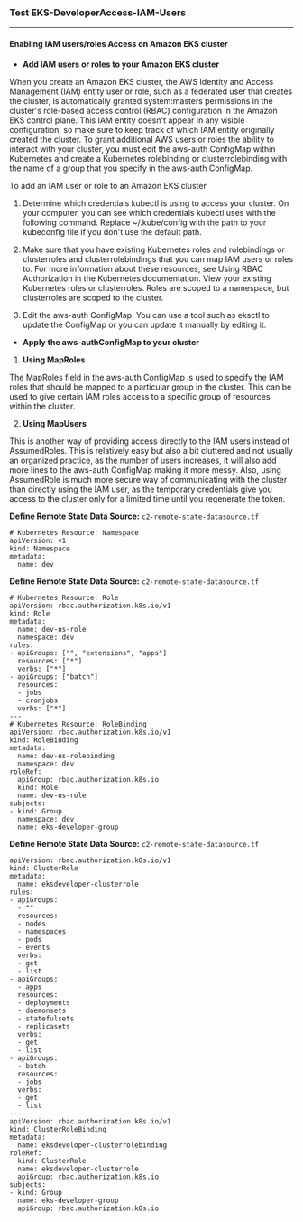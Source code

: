 

###  Test EKS-DeveloperAccess-IAM-Users
---
#### Enabling IAM users/roles Access on Amazon EKS cluster


* **Add IAM users or roles to your Amazon EKS cluster**

When you create an Amazon EKS cluster, the AWS Identity and Access Management (IAM) entity user or role, such as a federated user that creates the cluster, is automatically granted system:masters permissions in the cluster's role-based access control (RBAC) configuration in the Amazon EKS control plane. This IAM entity doesn't appear in any visible configuration, so make sure to keep track of which IAM entity originally created the cluster. To grant additional AWS users or roles the ability to interact with your cluster, you must edit the aws-auth ConfigMap within Kubernetes and create a Kubernetes rolebinding or clusterrolebinding with the name of a group that you specify in the aws-auth ConfigMap.


To add an IAM user or role to an Amazon EKS cluster

1. Determine which credentials kubectl is using to access your cluster. On your computer, you can see which credentials kubectl uses with the following command. Replace ~/.kube/config with the path to your kubeconfig file if you don't use the default path.


2. Make sure that you have existing Kubernetes roles and rolebindings or clusterroles and clusterrolebindings that you can map IAM users or roles to. For more information about these resources, see Using RBAC Authorization in the Kubernetes documentation.
View your existing Kubernetes roles or clusterroles. Roles are scoped to a namespace, but clusterroles are scoped to the cluster.


3. Edit the aws-auth ConfigMap. You can use a tool such as eksctl to update the ConfigMap or you can update it manually by editing it.

* **Apply the aws-authConfigMap to your cluster**

1. **Using MapRoles**

The MapRoles field in the aws-auth ConfigMap is used to specify the IAM roles that should be mapped to a particular group in the cluster. This can be used to give certain IAM roles access to a specific group of resources within the cluster.

2. **Using MapUsers**

This is another way of providing access directly to the IAM users instead of AssumedRoles. This is relatively easy but also a bit cluttered and not usually an organized practice, as the number of users increases, it will also add more lines to the aws-auth ConfigMap making it more messy. Also, using AssumedRole is much more secure way of communicating with the cluster than directly using the IAM user, as the temporary credentials give you access to the cluster only for a limited time until you regenerate the token.


**Define Remote State Data Source:** `c2-remote-state-datasource.tf`
```
# Kubernetes Resource: Namespace
apiVersion: v1
kind: Namespace
metadata:
  name: dev

```



**Define Remote State Data Source:** `c2-remote-state-datasource.tf`
```
# Kubernetes Resource: Role
apiVersion: rbac.authorization.k8s.io/v1
kind: Role
metadata:
  name: dev-ns-role
  namespace: dev
rules:
- apiGroups: ["", "extensions", "apps"]
  resources: ["*"]
  verbs: ["*"]
- apiGroups: ["batch"]
  resources:
  - jobs
  - cronjobs
  verbs: ["*"]
---
# Kubernetes Resource: RoleBinding
apiVersion: rbac.authorization.k8s.io/v1
kind: RoleBinding
metadata:
  name: dev-ns-rolebinding
  namespace: dev
roleRef:
  apiGroup: rbac.authorization.k8s.io
  kind: Role
  name: dev-ns-role
subjects:
- kind: Group
  namespace: dev
  name: eks-developer-group

```




**Define Remote State Data Source:** `c2-remote-state-datasource.tf`
```
apiVersion: rbac.authorization.k8s.io/v1
kind: ClusterRole
metadata:
  name: eksdeveloper-clusterrole
rules:
- apiGroups:
  - ""
  resources:
  - nodes
  - namespaces
  - pods
  - events
  verbs:
  - get
  - list
- apiGroups:
  - apps
  resources:
  - deployments
  - daemonsets
  - statefulsets
  - replicasets
  verbs:
  - get
  - list
- apiGroups:
  - batch
  resources:
  - jobs
  verbs:
  - get
  - list
---
apiVersion: rbac.authorization.k8s.io/v1
kind: ClusterRoleBinding
metadata:
  name: eksdeveloper-clusterrolebinding
roleRef:
  kind: ClusterRole
  name: eksdeveloper-clusterrole
  apiGroup: rbac.authorization.k8s.io  
subjects:
- kind: Group
  name: eks-developer-group
  apiGroup: rbac.authorization.k8s.io


```






